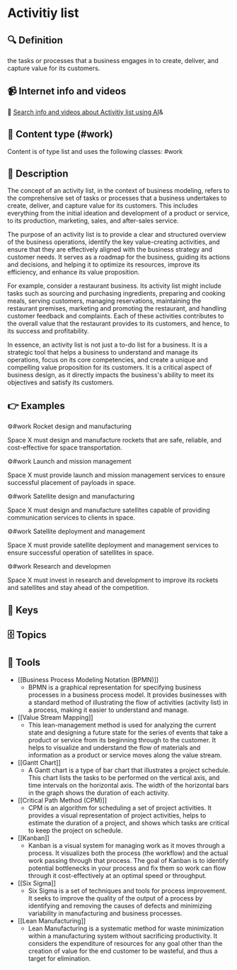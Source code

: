 
# Activitiy list


## 🔍 Definition
the tasks or processes that a business engages in to create, deliver, and capture value for its customers.


## 📹 Internet info and videos
🤖 [Search info and videos about Activitiy list using AI](https://www.perplexity.ai/search?q=videos+about+Activitiy+list:+the+tasks+or+processes+that+a+business+engages+in+to+create,+deliver,+and+capture+value+for+its+customers.
)&

## 📰 Content type (#work)
Content is of type list and uses the following classes: #work


## 📖 Description
The concept of an activity list, in the context of business modeling, refers to the comprehensive set of tasks or processes that a business undertakes to create, deliver, and capture value for its customers. This includes everything from the initial ideation and development of a product or service, to its production, marketing, sales, and after-sales service. 

The purpose of an activity list is to provide a clear and structured overview of the business operations, identify the key value-creating activities, and ensure that they are effectively aligned with the business strategy and customer needs. It serves as a roadmap for the business, guiding its actions and decisions, and helping it to optimize its resources, improve its efficiency, and enhance its value proposition.

For example, consider a restaurant business. Its activity list might include tasks such as sourcing and purchasing ingredients, preparing and cooking meals, serving customers, managing reservations, maintaining the restaurant premises, marketing and promoting the restaurant, and handling customer feedback and complaints. Each of these activities contributes to the overall value that the restaurant provides to its customers, and hence, to its success and profitability.

In essence, an activity list is not just a to-do list for a business. It is a strategic tool that helps a business to understand and manage its operations, focus on its core competencies, and create a unique and compelling value proposition for its customers. It is a critical aspect of business design, as it directly impacts the business's ability to meet its objectives and satisfy its customers.

## 👉 Examples

⚙️#work Rocket design and manufacturing

Space X must design and manufacture rockets that are safe, reliable, and cost-effective for space transportation.

⚙️#work Launch and mission management

Space X must provide launch and mission management services to ensure successful placement of payloads in space.

⚙️#work Satellite design and manufacturing

Space X must design and manufacture satellites capable of providing communication services to clients in space.

⚙️#work Satellite deployment and management

Space X must provide satellite deployment and management services to ensure successful operation of satellites in space.

⚙️#work Research and developmen

Space X must invest in research and development to improve its rockets and satellites and stay ahead of the competition.

## 🔑 Keys



## 🗄️ Topics


## 🧰 Tools
- [[Business Process Modeling Notation (BPMN)]]
  - BPMN is a graphical representation for specifying business processes in a business process model. It provides businesses with a standard method of illustrating the flow of activities (activity list) in a process, making it easier to understand and manage.
- [[Value Stream Mapping]]
  - This lean-management method is used for analyzing the current state and designing a future state for the series of events that take a product or service from its beginning through to the customer. It helps to visualize and understand the flow of materials and information as a product or service moves along the value stream.
- [[Gantt Chart]]
  - A Gantt chart is a type of bar chart that illustrates a project schedule. This chart lists the tasks to be performed on the vertical axis, and time intervals on the horizontal axis. The width of the horizontal bars in the graph shows the duration of each activity.
- [[Critical Path Method (CPM)]]
  - CPM is an algorithm for scheduling a set of project activities. It provides a visual representation of project activities, helps to estimate the duration of a project, and shows which tasks are critical to keep the project on schedule.
- [[Kanban]]
  - Kanban is a visual system for managing work as it moves through a process. It visualizes both the process (the workflow) and the actual work passing through that process. The goal of Kanban is to identify potential bottlenecks in your process and fix them so work can flow through it cost-effectively at an optimal speed or throughput.
- [[Six Sigma]]
  - Six Sigma is a set of techniques and tools for process improvement. It seeks to improve the quality of the output of a process by identifying and removing the causes of defects and minimizing variability in manufacturing and business processes.
- [[Lean Manufacturing]]
  - Lean Manufacturing is a systematic method for waste minimization within a manufacturing system without sacrificing productivity. It considers the expenditure of resources for any goal other than the creation of value for the end customer to be wasteful, and thus a target for elimination.
